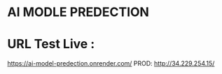 # AI MODLE PREDECTION

# URL Test Live :
https://ai-model-predection.onrender.com/
PROD:
http://34.229.254.15/
